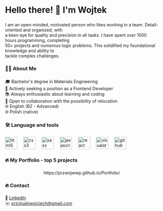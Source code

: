 <h1 align="left">Hello there! 👋 I'm Wojtek</h1>

###

<p align="left">I am an open-minded, motivated person who likes working in a team. Detail-oriented and organized, with<br>a keen eye for quality and precision in all tasks. I have spent over 1000 hours programming, completing<br>50+ projects and numerous logic problems. This solidified my foundational knowledge and ability to<br>tackle complex challenges.</p>

###

<h3 align="left">👩‍💻  About Me</h3>

###

<p align="left">🎓 Bachelor's degree in Materials Engineering<br>💼 Actively seeking a position as a Frontend Developer<br>📚 Always enthusiastic about learning and coding<br>🤝 Open to collaboration with the possibility of relocation<br>🌐 English (B2 - Advanced)<br>🌐 Polish (native)</p>

###

<h3 align="left">🛠 Language and tools</h3>

###

<div align="left">
  <img src="https://cdn.jsdelivr.net/gh/devicons/devicon/icons/html5/html5-original.svg" height="40" alt="html5 logo"  />
  <img width="12" />
  <img src="https://cdn.jsdelivr.net/gh/devicons/devicon/icons/css3/css3-original.svg" height="40" alt="css3 logo"  />
  <img width="12" />
  <img src="https://cdn.jsdelivr.net/gh/devicons/devicon/icons/sass/sass-original.svg" height="40" alt="sass logo"  />
  <img width="12" />
  <img src="https://cdn.jsdelivr.net/gh/devicons/devicon/icons/javascript/javascript-original.svg" height="40" alt="javascript logo"  />
  <img width="12" />
  <img src="https://cdn.jsdelivr.net/gh/devicons/devicon/icons/react/react-original.svg" height="40" alt="react logo"  />
  <img width="12" />
  <img src="https://cdn.jsdelivr.net/gh/devicons/devicon/icons/visualstudio/visualstudio-plain.svg" height="40" alt="visualstudio logo"  />
  <img width="12" />
  <img src="https://cdn.jsdelivr.net/gh/devicons/devicon/icons/github/github-original.svg" height="40" alt="github logo"  />
</div>

###

<h3 align="left">🔥   My Portfolio - top 5 projects</h3>

###

<div align="center">
  <p>https://przwojwwp.github.io/Portfolio/</p>
</div>

###

<h3 align="left">🔥   Contact</h3>

###

<p align="left">
  🔗 <a href="https://www.linkedin.com/in/wojciech-przy%C5%82uski-37001a263/">LinkedIn</a>
  <br />
  ✉️ <a href="mailto:przyluskiwojciech@gmail.com">przyluskiwojciech@gmail.com</a>
</p>

###
